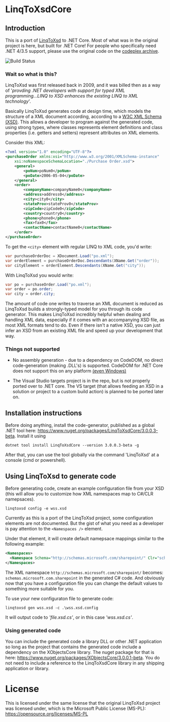 # LinqToXsdCore
## Introduction
This is a port of [LinqToXsd](https://archive.codeplex.com/?p=linqtoxsd) to .NET Core. Most of what was in the original project is here, but built for .NET Core! For people who specifically need .NET 4/3.5 support, please use the original code on the [codeplex archive](https://archive.codeplex.com/?p=linqtoxsd).

![Build Status](https://dev.azure.com/mamift1/LinqToXsdCore/_apis/build/status/LinqToXsdCore-.NET%20Desktop-CI)

### Wait so what is this?
LinqToXsd was first released back in 2009, and it was billed then as a way of '*provding .NET developers with support for typed XML programming...LINQ to XSD enhances the existing LINQ to XML technology*'.

Basically LinqToXsd generates code at design time, which models the structure of a XML document according, according to a [W3C XML Schema (XSD)](https://www.w3.org/TR/xmlschema11-1/). This allows a developer to program against the generated code, using strong types, where classes represents element definitions and class properties (i.e. getters and setters) represent attributes on XML elements.

Consider this XML:
```XML
<?xml version="1.0" encoding="UTF-8"?>
<purchaseOrder xmlns:xsi="http://www.w3.org/2001/XMLSchema-instance" 
    xsi:noNamespaceSchemaLocation="./Purchase Order.xsd">
    <general>
        <poNum>poNum0</poNum>
        <poDate>2006-05-04</poDate>
    </general>
    <order>
        <companyName>companyName0</companyName>
        <address>address0</address>
        <city>city0</city>
        <stateProv>stateProv0</stateProv>
        <zipCode>zipCode0</zipCode>
        <country>country0</country>
        <phone>phone0</phone>
        <fax>fax0</fax>
        <contactName>contactName0</contactName>
    </order>
</purchaseOrder>
```
To get the `<city>` element with regular LINQ to XML code, you'd write:
```C#
var purchaseOrderDoc = XDocument.Load("po.xml");
var orderElement = purchaseOrderDoc.Descendants(XName.Get("order"));
var cityElement = orderElement.Descendants(XName.Get("city"));
```
With LinqToXsd you would write:
```C#
var po = purchaseOrder.Load("po.xml");
var order = po.order;
var city = order.city;
```

The amount of code one writes to traverse an XML document is reduced as LinqToXsd builds a strongly-typed model for you through its code generator. This makes LinqToXsd incredibly helpful when dealing and handling XML data, especially if it comes with an accompanying XSD file, as most XML formats tend to do. Even if there isn't a native XSD, you can just infer an XSD from an existing XML file and speed up your development that way.

### Things not supported

* No assembly generation - due to a dependency on CodeDOM, no direct code-generation (making .DLL's) is supported. CodeDOM for .NET Core does not support this on any platform [(even Windows)](https://github.com/dotnet/corefx/issues/12180)

* The Visual Studio targets project is in the repo, but is not properly ported over to .NET core. The VS target (that allows feeding an XSD in a solution or project to a custom build action) is planned to be ported later on. 

## Installation instructions

Before doing anything, install the code-generator, published as a global .NET tool here: https://www.nuget.org/packages/LinqToXsdCore/3.0.0.3-beta. Install it using 
```
dotnet tool install LinqToXsdCore --version 3.0.0.3-beta -g
```

After that, you can use the tool globally via the command 'LinqToXsd' at a console (cmd or powershell).

## Using LinqToXsd to generate code

Before generating code, create an example configuration file from your XSD (this will allow you to customize how XML namespaces map to C#/CLR namepsaces).

```
linqtoxsd config -e wss.xsd
```

Currently as this is a port of the LinqToXsd project, some configuration elements are not documented. But the gist of what you need as a developer is pay attention to the ``<Namespaces />`` element. 

Under that element, it will create default namepsace mappings similar to the following example: 

```XML
<Namespaces>
  <Namespace Schema="http://schemas.microsoft.com/sharepoint/" Clr="schemas.microsoft.com.sharepoint" />
</Namespaces>
```

The XML namespace ``http://schemas.microsoft.com/sharepoint/`` becomes: ``schemas.microsoft.com.sharepoint`` in the generated C# code. And obviously now that you have a configuration file you can change the default values to something more suitable for you.

To use your new configuraton file to generate code:

```
linqtoxsd gen wss.xsd -c .\wss.xsd.config
```

It will output code to *'file.xsd.cs'*, or in this case *'wss.xsd.cs'*.

### Using generated code

You can include the generated code a library DLL or other .NET application so long as the project that contains the generated code include a dependency on the XObjectsCore library. The nuget package for that is here: https://www.nuget.org/packages/XObjectsCore/3.0.0.1-beta. You do not need to include a reference to the LinqToXsdCore library in any shipping application or library.

## 

# License
This is licensed under the same license that the original LinqToXsd project was licensed under, which is the Microsoft Public License (MS-PL): https://opensource.org/licenses/MS-PL